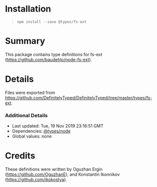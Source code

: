 # Installation
> `npm install --save @types/fs-ext`

# Summary
This package contains type definitions for fs-ext (https://github.com/baudehlo/node-fs-ext).

# Details
Files were exported from https://github.com/DefinitelyTyped/DefinitelyTyped/tree/master/types/fs-ext.

### Additional Details
 * Last updated: Tue, 19 Nov 2019 23:16:51 GMT
 * Dependencies: [@types/node](https://npmjs.com/package/@types/node)
 * Global values: none

# Credits
These definitions were written by Oguzhan Ergin (https://github.com/OguzhanE), and Konstantin Ikonnikov (https://github.com/ikokostya).
